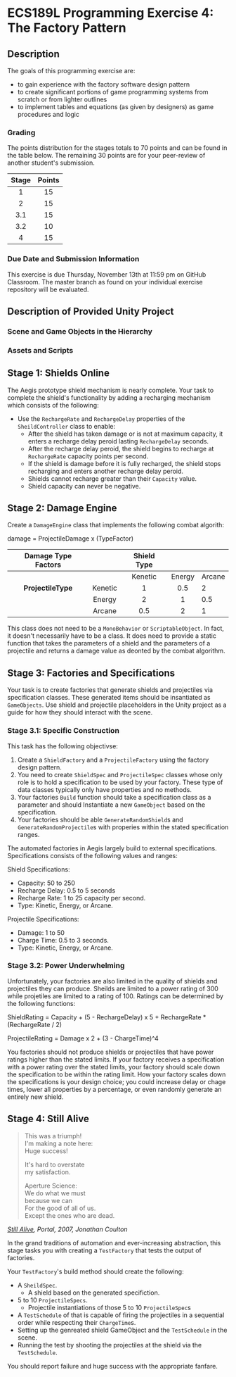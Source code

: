 # ECS189L Programming Exercise 4: The Factory Pattern

## Description

The goals of this programming exercise are:
* to gain experience with the factory software design pattern
* to create significant portions of game programming systems from scratch or from lighter outlines
* to implement tables and equations (as given by designers) as game procedures and logic

### Grading
The points distribution for the stages totals to 70 points and can be found in the table below. The remaining 30 points are for your peer-review of another student's submission.

| Stage | Points |
|:-----:|:------:|
|  1    |   15   |
|  2    |   15   |
|  3.1  |   15   |
|  3.2  |   10   |
|  4    |   15   |


### Due Date and Submission Information

This exercise is due Thursday, November 13th at 11:59 pm on GitHub Classroom. The master branch as found on your individual exercise repository will be evaluated.

## Description of Provided Unity Project

### Scene and Game Objects in the Hierarchy

### Assets and Scripts

## Stage 1: Shields Online

The Aegis prototype shield mechanism is nearly complete. Your task to complete the shield's functionality by adding a recharging mechanism which consists of the following:
* Use the `RechargeRate` and `RechargeDelay` properties of the `SheildController` class to enable:
  * After the shield has taken damage or is not at maximum capacity, it enters a recharge delay peroid lasting `RechargeDelay` seconds.
  * After the recharge delay peroid, the shield begins to recharge at `RechargeRate` capacity points per second.
  * If the shield is damage before it is fully recharged, the shield stops recharging and enters another recharge delay peroid.
  * Shields cannot recharge greater than their `Capacity` value.
  * Shield capacity can never be negative.

## Stage 2: Damage Engine

Create a `DamageEngine` class that implements the following combat algorith:

damage = ProjectileDamage x (TypeFactor)

| Damage Type Factors |         | Shield Type |        |        |
|:-------------------:|:-------:|:-----------:|:------:|--------|
|                     |         |   Kenetic   | Energy | Arcane |
|  **ProjectileType** | Kenetic |      1      |   0.5  |    2   |
|                     |  Energy |      2      |    1   |   0.5  |
|                     |  Arcane |     0.5     |    2   |    1   |

This class does not need to be a `MonoBehavior` or `ScriptableObject`. In fact, it doesn't necessarily have to be a class. It does need to provide a static function that takes the parameters of a shield and the parameters of a projectile and returns a damage value as deonted by the combat algorithm.

## Stage 3: Factories and Specifications

Your task is to create factories that generate shields and projectiles via specification classes. These generated items should be insantiated as `GameObjects`. Use shield and projectile placeholders in the Unity project as a guide for how they should interact with the scene. 

### Stage 3.1: Specific Construction

This task has the following objectivse:
1. Create a `ShieldFactory` and a `ProjectileFactory` using the factory design pattern.
2. You need to create `ShieldSpec` and `ProjectileSpec` classes whose only role is to hold a specification to be used by your factory. These type of data classes typically only have properties and no methods.
3. Your factories `Build` function should take a specification class as a parameter and should Instantiate a new `GameObject` based on the specification.
4. Your factories should be able `GenerateRandomShield`s and `GenerateRandomProjectile`s with properies within the stated specification ranges.

The automated factories in Aegis largely build to external specifications. Specifications consists of the following values and ranges:

Shield Specifications:
* Capacity: 50 to 250
* Recharge Delay: 0.5 to 5 seconds
* Recharge Rate: 1 to 25 capacity per second.
* Type: Kinetic, Energy, or Arcane.

Projectile Specifications:
* Damage: 1 to 50
* Charge Time: 0.5 to 3 seconds.
* Type: Kinetic, Energy, or Arcane.

### Stage 3.2: Power Underwhelming

Unfortunately, your factories are also limited in the quality of shields and projectiles they can produce. Sheilds are limited to a power rating of 300 while projetiles are limited to a rating of 100. Ratings can be determined by the following functions:

ShieldRating = Capacity + (5 - RechargeDelay) x 5 + RechargeRate * (RechargeRate / 2)

ProjectileRating = Damage x 2 + (3 - ChargeTime)^4

You factories should not produce shields or projectiles that have power ratings higher than the stated limits. If your factory receives a specification with a power rating over the stated limits, your factory should scale down the specification to be within the rating limit. How your factory scales down the specifications is your design choice; you could increase delay or chage times, lower all properties by a percentage, or even randomly generate an entirely new shield.

## Stage 4: Still Alive

>This was a triumph!  
>I'm making a note here:  
>Huge success!  
>  
>It's hard to overstate  
>my satisfaction.  
>  
>Aperture Science:  
>We do what we must  
>because we can  
>For the good of all of us.  
>Except the ones who are dead.  

*[Still Alive](https://www.youtube.com/watch?v=Y6ljFaKRTrI), Portal, 2007, Jonathan Coulton*  

In the grand traditions of automation and ever-increasing abstraction, this stage tasks you with creating a `TestFactory` that tests the output of factories.

Your `TestFactory`'s build method should create the following:
* A `SheildSpec`.
  * A shield based on the generated specifiction.
* 5 to 10 `ProjectileSpecs`.
  * Projectile instantiations of those 5 to 10 `ProjectileSpec`s
* A `TestSchedule` of that is capable of firing the projectiles in a sequential order while respecting their `ChargeTime`s.
* Setting up the genreated shield GameObject and the `TestSchedule` in the scene.
* Running the test by shooting the projectiles at the shield via the `TestSchedule`.

You should report failure and huge success with the appropriate fanfare.
